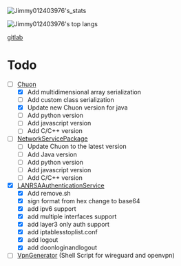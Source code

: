![Jimmy012403976's_stats](https://github-readme-stats.vercel.app/api?username=jimmy01240397&show_icons=true&theme=darcula&layout=compact)

![Jimmy012403976's top langs](https://github-readme-stats.vercel.app/api/top-langs/?username=Jimmy01240397&show_icons=true&theme=darcula&layout=compact)

[gitlab](https://gitlab.com/Jimmy01240397)

# Todo
- [ ] [Chuon](https://github.com/Jimmy01240397/Chuon)
  - [x] Add multidimensional array serialization
  - [ ] Add custom class serialization
  - [x] Update new Chuon version for java 
  - [ ] Add python version
  - [ ] Add javascript version
  - [ ] Add C/C++ version
- [ ] [NetworkServicePackage](https://github.com/Jimmy01240397/NetworkServicePackage)
  - [ ] Update Chuon to the latest version
  - [ ] Add Java version
  - [ ] Add python version
  - [ ] Add javascript version
  - [ ] Add C/C++ version
- [x] [LANRSAAuthenticationService](https://github.com/Jimmy01240397/LANRSAAuthenticationService)
  - [x] Add remove.sh
  - [x] sign format from hex change to base64
  - [x] add ipv6 support
  - [x] add multiple interfaces support
  - [x] add layer3 only auth support
  - [x] add iptablesstoplist.conf
  - [x] add logout
  - [x] add doonloginandlogout
- [ ] [VpnGenerator](https://github.com/Jimmy01240397/VpnGenerator) (Shell Script for wireguard and openvpn)
